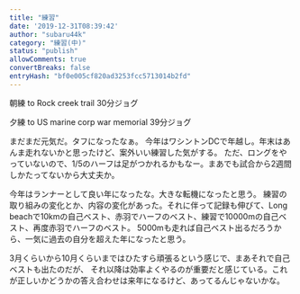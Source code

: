```yaml
---
title: "練習"
date: '2019-12-31T08:39:42'
author: "subaru44k"
category: "練習(中)"
status: "publish"
allowComments: true
convertBreaks: false
entryHash: "bf0e005cf820ad3253fcc5713014b2fd"
---
```

朝練 to Rock creek trail
30分ジョグ

夕練 to US marine corp war memorial
39分ジョグ

まだまだ元気だ。タフになったなぁ。
今年はワシントンDCで年越し。年末はあんま走れないかと思ったけど、案外いい練習した気がする。
ただ、ロングをやっていないので、1/5のハーフは足がつかれるかもなー。まあでも試合から2週間しかたってないから大丈夫か。


今年はランナーとして良い年になったな。大きな転機になったと思う。
練習の取り組みの変化とか、内容の変化があった。それに伴って記録も伸びて、Long beachで10kmの自己ベスト、赤羽でハーフのベスト、練習で10000mの自己ベスト、再度赤羽でハーフのベスト。
5000mも走れば自己ベスト出るだろうから、一気に過去の自分を超えた年になったと思う。

3月くらいから10月くらいまではひたすら頑張るという感じで、まあそれで自己ベストも出たのだが、
それ以降は効率よくやるのが重要だと感じている。これが正しいかどうかの答え合わせは来年になるけど、あってるんじゃないかな。
